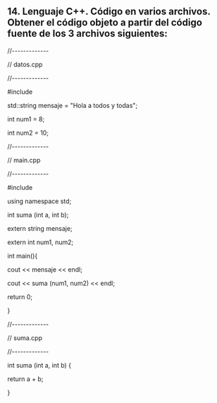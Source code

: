 ## 14. Lenguaje C++. Código en varios archivos. Obtener el código objeto a partir del código fuente de los 3 archivos siguientes:
//-------------


// datos.cpp


//-------------


#include <string>

  
std::string mensaje = "Hola a todos y todas";

  
  int num1 = 8;

  
  int num2 = 10;

  
  //-------------

  
  // main.cpp

  
  //-------------

  
  #include <iostream>

  
  using namespace std;

  
  int suma (int a, int b);

  
  extern string mensaje;

  
  extern int num1, num2;

  
  int main(){

  
  cout << mensaje << endl;

  
  cout << suma (num1, num2) << endl;

  
  return 0;

  
  }

  
  //-------------

  
  // suma.cpp

  
  //-------------

  
  int suma (int a, int b) {

  
  return a + b;

  
  }

